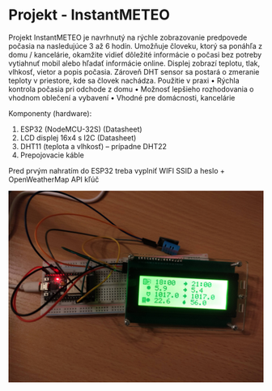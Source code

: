 # Projekt - InstantMETEO
Projekt InstantMETEO je navrhnutý na rýchle zobrazovanie predpovede počasia na nasledujúce 3 až 6 hodín. Umožňuje človeku, ktorý sa ponáhľa z domu / kancelárie, okamžite vidieť dôležité informácie o počasi bez potreby vytiahnuť mobil alebo hľadať informácie online. Displej zobrazí teplotu, tlak, vlhkosť, vietor a popis počasia. Zároveň DHT sensor sa postará o zmeranie teploty v priestore, kde sa človek nachádza.
Použitie v praxi
•	Rýchla kontrola počasia pri odchode z domu
•	Možnosť lepšieho rozhodovania o vhodnom oblečení a vybavení
•	Vhodné pre domácnosti, kancelárie

Komponenty (hardware):
1. ESP32 (NodeMCU-32S) (Datasheet)
2. LCD displej 16x4 s I2C  (Datasheet) 
3. DHT11 (teplota a vlhkosť) – prípadne DHT22
4. Prepojovacie káble
 
Pred prvým nahratím do ESP32 treba vyplniť WIFI SSID a heslo + OpenWeatherMap API kľúč

![alt text](https://github.com/TomasKrs/Projekt/blob/main/InstantMeteo/InstantMeteo_fotky/InstantMeteo_zapojenie.jpg)

